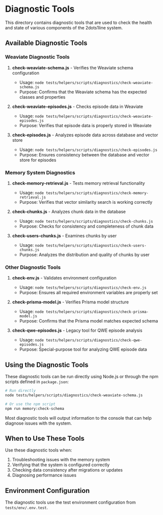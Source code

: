 # Diagnostic Tools

This directory contains diagnostic tools that are used to check the health and state of various components of the 2dots1line system.

## Available Diagnostic Tools

### Weaviate Diagnostic Tools

1. **check-weaviate-schema.js** - Verifies the Weaviate schema configuration
   - Usage: `node tests/helpers/scripts/diagnostics/check-weaviate-schema.js`
   - Purpose: Confirms that the Weaviate schema has the expected classes and properties

2. **check-weaviate-episodes.js** - Checks episode data in Weaviate
   - Usage: `node tests/helpers/scripts/diagnostics/check-weaviate-episodes.js`
   - Purpose: Verifies that episode data is properly stored in Weaviate

3. **check-episodes.js** - Analyzes episode data across database and vector store
   - Usage: `node tests/helpers/scripts/diagnostics/check-episodes.js`
   - Purpose: Ensures consistency between the database and vector store for episodes

### Memory System Diagnostics

1. **check-memory-retrieval.js** - Tests memory retrieval functionality
   - Usage: `node tests/helpers/scripts/diagnostics/check-memory-retrieval.js`
   - Purpose: Verifies that vector similarity search is working correctly

2. **check-chunks.js** - Analyzes chunk data in the database
   - Usage: `node tests/helpers/scripts/diagnostics/check-chunks.js`
   - Purpose: Checks for consistency and completeness of chunk data

3. **check-users-chunks.js** - Examines chunks by user
   - Usage: `node tests/helpers/scripts/diagnostics/check-users-chunks.js`
   - Purpose: Analyzes the distribution and quality of chunks by user

### Other Diagnostic Tools

1. **check-env.js** - Validates environment configuration
   - Usage: `node tests/helpers/scripts/diagnostics/check-env.js`
   - Purpose: Ensures all required environment variables are properly set

2. **check-prisma-model.js** - Verifies Prisma model structure
   - Usage: `node tests/helpers/scripts/diagnostics/check-prisma-model.js`
   - Purpose: Confirms that the Prisma model matches expected schema

3. **check-qwe-episodes.js** - Legacy tool for QWE episode analysis
   - Usage: `node tests/helpers/scripts/diagnostics/check-qwe-episodes.js`
   - Purpose: Special-purpose tool for analyzing QWE episode data

## Using the Diagnostic Tools

These diagnostic tools can be run directly using Node.js or through the npm scripts defined in `package.json`:

```bash
# Run directly
node tests/helpers/scripts/diagnostics/check-weaviate-schema.js

# Or use the npm script
npm run memory:check-schema
```

Most diagnostic tools will output information to the console that can help diagnose issues with the system.

## When to Use These Tools

Use these diagnostic tools when:

1. Troubleshooting issues with the memory system
2. Verifying that the system is configured correctly
3. Checking data consistency after migrations or updates
4. Diagnosing performance issues

## Environment Configuration

The diagnostic tools use the test environment configuration from `tests/env/.env.test`. 